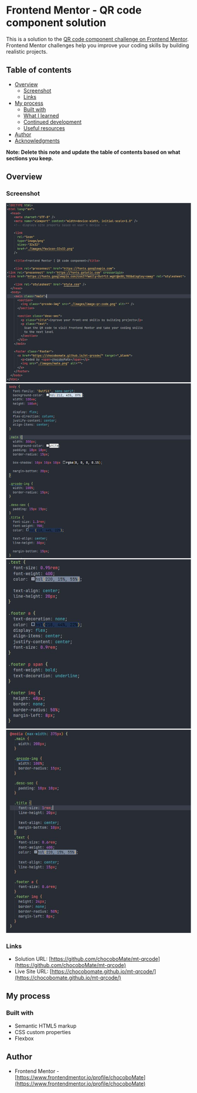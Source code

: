 # Frontend Mentor - QR code component solution

This is a solution to the [QR code component challenge on Frontend Mentor](https://www.frontendmentor.io/challenges/qr-code-component-iux_sIO_H). Frontend Mentor challenges help you improve your coding skills by building realistic projects.

## Table of contents

- [Overview](#overview)
  - [Screenshot](#screenshot)
  - [Links](#links)
- [My process](#my-process)
  - [Built with](#built-with)
  - [What I learned](#what-i-learned)
  - [Continued development](#continued-development)
  - [Useful resources](#useful-resources)
- [Author](#author)
- [Acknowledgments](#acknowledgments)

**Note: Delete this note and update the table of contents based on what sections you keep.**

## Overview

### Screenshot

![Screenshot 1](screenshot-1.JPG)
![./screenshot-2.jpg](screenshot-2.jpg)
![./screenshot-3.jpg](screenshot-3.jpg)
![./screenshot-4.jpg](screenshot-4.jpg)

### Links

- Solution URL: [https://github.com/chocoboMate/mt-qrcode](https://github.com/chocoboMate/mt-qrcode)
- Live Site URL: [https://chocobomate.github.io/mt-qrcode/](https://chocobomate.github.io/mt-qrcode/)

## My process

### Built with

- Semantic HTML5 markup
- CSS custom properties
- Flexbox

## Author

- Frontend Mentor - [https://www.frontendmentor.io/profile/chocoboMate](https://www.frontendmentor.io/profile/chocoboMate)
